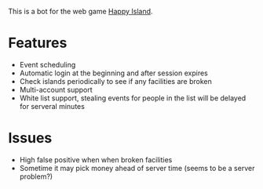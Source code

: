 This is a bot for the web game [Happy Island](http://game.weibo.com/happyisland/).

Features
===

* Event scheduling
* Automatic login at the beginning and after session expires
* Check islands periodically to see if any facilities are broken
* Multi-account support
* White list support, stealing events for people in the list will be delayed for serveral minutes

Issues
===

* High false positive when when broken facilities
* Sometime it may pick money ahead of server time (seems to be a server problem?)

